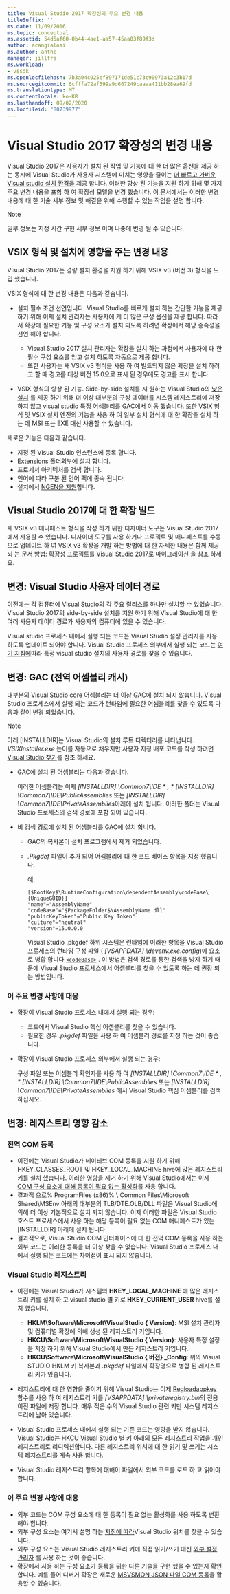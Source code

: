 ```yaml
---
title: Visual Studio 2017 확장성의 주요 변경 내용
titleSuffix: ''
ms.date: 11/09/2016
ms.topic: conceptual
ms.assetid: 54d5af60-0b44-4ae1-aa57-45aa03f89f3d
author: acangialosi
ms.author: anthc
manager: jillfra
ms.workload:
- vssdk
ms.openlocfilehash: 7b3a04c925ef897171de51c73c90973a12c3b17d
ms.sourcegitcommit: 6cfffa72af599a9d667249caaaa411bb28ea69fd
ms.translationtype: MT
ms.contentlocale: ko-KR
ms.lasthandoff: 09/02/2020
ms.locfileid: "80739977"
---
```

# <a name="changes-in-visual-studio-2017-extensibility"></a>Visual Studio 2017 확장성의 변경 내용

Visual Studio 2017은 사용자가 설치 된 작업 및 기능에 대 한 더 많은 옵션을 제공 하는 동시에 Visual Studio가 사용자 시스템에 미치는 영향을 줄이는 [더 빠르고 가벼운 Visual studio 설치 환경을](https://devblogs.microsoft.com/visualstudio/faster-leaner-visual-studio-installer) 제공 합니다. 이러한 향상 된 기능을 지원 하기 위해 몇 가지 주요 변경 내용을 포함 하 여 확장성 모델을 변경 했습니다. 이 문서에서는 이러한 변경 내용에 대 한 기술 세부 정보 및 해결을 위해 수행할 수 있는 작업을 설명 합니다.

> [!NOTE]
> 일부 정보는 지정 시간 구현 세부 정보 이며 나중에 변경 될 수 있습니다.

## <a name="changes-affecting-vsix-format-and-installation"></a>VSIX 형식 및 설치에 영향을 주는 변경 내용

Visual Studio 2017는 경량 설치 환경을 지원 하기 위해 VSIX v3 (버전 3) 형식을 도입 했습니다.

VSIX 형식에 대 한 변경 내용은 다음과 같습니다.

* 설치 필수 조건 선언입니다. Visual Studio를 빠르게 설치 하는 간단한 기능을 제공 하기 위해 이제 설치 관리자는 사용자에 게 더 많은 구성 옵션을 제공 합니다. 따라서 확장에 필요한 기능 및 구성 요소가 설치 되도록 하려면 확장에서 해당 종속성을 선언 해야 합니다.

  * Visual Studio 2017 설치 관리자는 확장을 설치 하는 과정에서 사용자에 대 한 필수 구성 요소를 얻고 설치 하도록 자동으로 제공 합니다.
  * 또한 사용자는 새 VSIX v3 형식을 사용 하 여 빌드되지 않은 확장을 설치 하려고 할 때 경고를 대상 버전 15.0으로 표시 된 경우에도 경고를 표시 합니다.

* VSIX 형식의 향상 된 기능. Side-by-side 설치를 지 원하는 Visual Studio의 [낮은 설치](https://devblogs.microsoft.com/visualstudio/anatomy-of-a-low-impact-visual-studio-install) 를 제공 하기 위해 더 이상 대부분의 구성 데이터를 시스템 레지스트리에 저장 하지 않고 visual studio 특정 어셈블리를 GAC에서 이동 했습니다. 또한 VSIX 형식 및 VSIX 설치 엔진의 기능을 사용 하 여 일부 설치 형식에 대 한 확장을 설치 하는 데 MSI 또는 EXE 대신 사용할 수 있습니다.

새로운 기능은 다음과 같습니다.

* 지정 된 Visual Studio 인스턴스에 등록 합니다.
* [Extensions 폴더](set-install-root.md)외부에 설치 합니다.
* 프로세서 아키텍처를 검색 합니다.
* 언어에 따라 구분 된 언어 팩에 종속 됩니다.
* 설치에서 [NGEN을 지원](ngen-support.md)합니다.

## <a name="build-an-extension-for-visual-studio-2017"></a>Visual Studio 2017에 대 한 확장 빌드

새 VSIX v3 매니페스트 형식을 작성 하기 위한 디자이너 도구는 Visual Studio 2017에서 사용할 수 있습니다. 디자이너 도구를 사용 하거나 프로젝트 및 매니페스트를 수동으로 업데이트 하 여 VSIX v3 확장을 개발 하는 방법에 대 한 자세한 내용은 함께 제공 되 [는 문서 방법: 확장성 프로젝트를 Visual Studio 2017로 마이그레이션](how-to-migrate-extensibility-projects-to-visual-studio-2017.md) 을 참조 하세요.

## <a name="change-visual-studio-user-data-path"></a>변경: Visual Studio 사용자 데이터 경로

이전에는 각 컴퓨터에 Visual Studio의 각 주요 릴리스를 하나만 설치할 수 있었습니다. Visual Studio 2017의 side-by-side 설치를 지원 하기 위해 Visual Studio에 대 한 여러 사용자 데이터 경로가 사용자의 컴퓨터에 있을 수 있습니다.

Visual studio 프로세스 내에서 실행 되는 코드는 Visual Studio 설정 관리자를 사용 하도록 업데이트 되어야 합니다. Visual Studio 프로세스 외부에서 실행 되는 코드는 [여기 지침에](locating-visual-studio.md)따라 특정 visual studio 설치의 사용자 경로를 찾을 수 있습니다.

## <a name="change-global-assembly-cache-gac"></a>변경: GAC (전역 어셈블리 캐시)

대부분의 Visual Studio core 어셈블리는 더 이상 GAC에 설치 되지 않습니다. Visual Studio 프로세스에서 실행 되는 코드가 런타임에 필요한 어셈블리를 찾을 수 있도록 다음과 같이 변경 되었습니다.

> [!NOTE]
> 아래 [INSTALLDIR]는 Visual Studio의 설치 루트 디렉터리를 나타냅니다. *VSIXInstaller.exe* 는이를 자동으로 채우지만 사용자 지정 배포 코드를 작성 하려면 [Visual Studio 찾기](locating-visual-studio.md)를 참조 하세요.

* GAC에 설치 된 어셈블리는 다음과 같습니다.

  이러한 어셈블리는 이제 <em>[INSTALLDIR] \Common7\IDE \* , * [INSTALLDIR] \Common7\IDE\PublicAssemblies</em> 또는 *[INSTALLDIR] \Common7\IDE\PrivateAssemblies*아래에 설치 됩니다. 이러한 폴더는 Visual Studio 프로세스의 검색 경로에 포함 되어 있습니다.

* 비 검색 경로에 설치 된 어셈블리를 GAC에 설치 합니다.

  * GAC의 복사본이 설치 프로그램에서 제거 되었습니다.
  * *.Pkgdef* 파일이 추가 되어 어셈블리에 대 한 코드 베이스 항목을 지정 했습니다.

    예:

    ```
    [$RootKey$\RuntimeConfiguration\dependentAssembly\codeBase\{UniqueGUID}]
    "name"="AssemblyName" "codeBase"="$PackageFolder$\AssemblyName.dll"
    "publicKeyToken"="Public Key Token"
    "culture"="neutral"
    "version"=15.0.0.0
    ```

    Visual Studio .pkgdef 하위 시스템은 런타임에 이러한 항목을 Visual Studio 프로세스의 런타임 구성 파일 ( *[VSAPPDATA] \devenv.exe.config*)에 요소로 병합 합니다 [`<codeBase>`](/dotnet/framework/configure-apps/file-schema/runtime/codebase-element) . 이 방법은 검색 경로를 통한 검색을 방지 하기 때문에 Visual Studio 프로세스에서 어셈블리를 찾을 수 있도록 하는 데 권장 되는 방법입니다.

### <a name="reacting-to-this-breaking-change"></a>이 주요 변경 사항에 대응

* 확장이 Visual Studio 프로세스 내에서 실행 되는 경우:

  * 코드에서 Visual Studio 핵심 어셈블리를 찾을 수 있습니다.
  * 필요한 경우 *.pkgdef* 파일을 사용 하 여 어셈블리 경로를 지정 하는 것이 좋습니다.

* 확장이 Visual Studio 프로세스 외부에서 실행 되는 경우:

  구성 파일 또는 어셈블리 확인자를 사용 하 여 <em>[INSTALLDIR] \Common7\IDE \* , * [INSTALLDIR] \Common7\IDE\PublicAssemblies</em> 또는 *[INSTALLDIR] \Common7\IDE\PrivateAssemblies* 에서 Visual Studio 핵심 어셈블리를 검색 하십시오.

## <a name="change-reduce-registry-impact"></a>변경: 레지스트리 영향 감소

### <a name="global-com-registration"></a>전역 COM 등록

* 이전에는 Visual Studio가 네이티브 COM 등록을 지원 하기 위해 HKEY_CLASSES_ROOT 및 HKEY_LOCAL_MACHINE hive에 많은 레지스트리 키를 설치 했습니다. 이러한 영향을 제거 하기 위해 Visual Studio에서는 이제 [COM 구성 요소에 대해 등록이 필요 없는 활성화](https://msdn.microsoft.com/library/ms973913.aspx)를 사용 합니다.
* 결과적 으로% ProgramFiles (x86)% \ Common Files\Microsoft Shared\MSEnv 아래의 대부분의 TLB/DTE.OLB/DLL 파일은 Visual Studio에 의해 더 이상 기본적으로 설치 되지 않습니다. 이제 이러한 파일은 Visual Studio 호스트 프로세스에서 사용 하는 해당 등록이 필요 없는 COM 매니페스트가 있는 [INSTALLDIR] 아래에 설치 됩니다.
* 결과적으로, Visual Studio COM 인터페이스에 대 한 전역 COM 등록을 사용 하는 외부 코드는 이러한 등록을 더 이상 찾을 수 없습니다. Visual Studio 프로세스 내에서 실행 되는 코드에는 차이점이 표시 되지 않습니다.

### <a name="visual-studio-registry"></a>Visual Studio 레지스트리

* 이전에는 Visual Studio가 시스템의 **HKEY_LOCAL_MACHINE** 에 많은 레지스트리 키를 설치 하 고 visual studio 별 키로 **HKEY_CURRENT_USER** hive를 설치 했습니다.

  * **HKLM\Software\Microsoft\VisualStudio \{ Version}**: MSI 설치 관리자 및 컴퓨터별 확장에 의해 생성 된 레지스트리 키입니다.
  * **HKCU\Software\Microsoft\VisualStudio \{ Version}**: 사용자 특정 설정을 저장 하기 위해 Visual Studio에서 만든 레지스트리 키입니다.
  * **HKCU\Software\Microsoft\VisualStudio \{ 버전} _Config**: 위의 Visual STUDIO HKLM 키 복사본과 *.pkgdef* 파일에서 확장명으로 병합 된 레지스트리 키가 있습니다.

* 레지스트리에 대 한 영향을 줄이기 위해 Visual Studio는 이제 [Regloadappkey](/windows/desktop/api/winreg/nf-winreg-regloadappkeya) 함수를 사용 하 여 레지스트리 키를 *[VSAPPDATA] \privateregistry.bin*의 전용 이진 파일에 저장 합니다. 매우 적은 수의 Visual Studio 관련 키만 시스템 레지스트리에 남아 있습니다.
* Visual Studio 프로세스 내에서 실행 되는 기존 코드는 영향을 받지 않습니다. Visual Studio는 HKCU Visual Studio 별 키 아래의 모든 레지스트리 작업을 개인 레지스트리로 리디렉션합니다. 다른 레지스트리 위치에 대 한 읽기 및 쓰기는 시스템 레지스트리를 계속 사용 합니다.
* Visual Studio 레지스트리 항목에 대해이 파일에서 외부 코드를 로드 하 고 읽어야 합니다.

### <a name="react-to-this-breaking-change"></a>이 주요 변경 사항에 대응

* 외부 코드는 COM 구성 요소에 대 한 등록이 필요 없는 활성화를 사용 하도록 변환 해야 합니다.
* 외부 구성 요소는 여기서 설명 하는 [지침에 따라](https://devblogs.microsoft.com/setup/changes-to-visual-studio-15-setup)Visual Studio 위치를 찾을 수 있습니다.
* 외부 구성 요소는 Visual Studio 레지스트리 키에 직접 읽기/쓰기 대신 [외부 설정 관리자](/dotnet/api/microsoft.visualstudio.settings.externalsettingsmanager) 를 사용 하는 것이 좋습니다.
* 확장에서 사용 하는 구성 요소가 등록을 위한 다른 기술을 구현 했을 수 있는지 확인 합니다. 예를 들어 디버거 확장은 새로운 [MSVSMON JSON 파일 COM 등록](migrate-debugger-COM-registration.md)을 활용할 수 있습니다.
